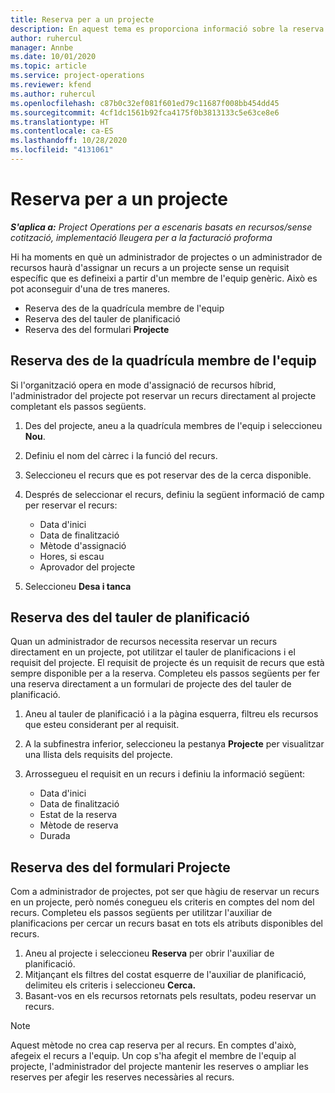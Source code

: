 ```yaml
---
title: Reserva per a un projecte
description: En aquest tema es proporciona informació sobre la reserva d'un recurs a un projecte.
author: ruhercul
manager: Annbe
ms.date: 10/01/2020
ms.topic: article
ms.service: project-operations
ms.reviewer: kfend
ms.author: ruhercul
ms.openlocfilehash: c87b0c32ef081f601ed79c11687f008bb454dd45
ms.sourcegitcommit: 4cf1dc1561b92fca4175f0b3813133c5e63ce8e6
ms.translationtype: HT
ms.contentlocale: ca-ES
ms.lasthandoff: 10/28/2020
ms.locfileid: "4131061"
---
```

# <a name="book-to-a-project"></a>Reserva per a un projecte

_**S'aplica a:** Project Operations per a escenaris basats en recursos/sense cotització, implementació lleugera per a la facturació proforma_

Hi ha moments en què un administrador de projectes o un administrador de recursos haurà d'assignar un recurs a un projecte sense un requisit específic que es defineixi a partir d'un membre de l'equip genèric. Això es pot aconseguir d'una de tres maneres.

- Reserva des de la quadrícula membre de l'equip
- Reserva des del tauler de planificació
- Reserva des del formulari **Projecte**

## <a name="book-from-the-team-member-grid"></a>Reserva des de la quadrícula membre de l'equip

Si l'organització opera en mode d'assignació de recursos híbrid, l'administrador del projecte pot reservar un recurs directament al projecte completant els passos següents.

1. Des del projecte, aneu a la quadrícula membres de l'equip i seleccioneu **Nou**.
2. Definiu el nom del càrrec i la funció del recurs.
3. Seleccioneu el recurs que es pot reservar des de la cerca disponible.
4. Després de seleccionar el recurs, definiu la següent informació de camp per reservar el recurs:

    - Data d'inici
    - Data de finalització
    - Mètode d'assignació
    - Hores, si escau
    - Aprovador del projecte

6. Seleccioneu **Desa i tanca**

## <a name="book-from-the-schedule-board"></a>Reserva des del tauler de planificació

Quan un administrador de recursos necessita reservar un recurs directament en un projecte, pot utilitzar el tauler de planificacions i el requisit del projecte. El requisit de projecte és un requisit de recurs que està sempre disponible per a la reserva. Completeu els passos següents per fer una reserva directament a un formulari de projecte des del tauler de planificació.

1. Aneu al tauler de planificació i a la pàgina esquerra, filtreu els recursos que esteu considerant per al requisit.
2. A la subfinestra inferior, seleccioneu la pestanya **Projecte** per visualitzar una llista dels requisits del projecte.
3. Arrossegueu el requisit en un recurs i definiu la informació següent:

    - Data d'inici
    - Data de finalització
    - Estat de la reserva
    - Mètode de reserva
    - Durada

## <a name="book-from-the-project-form"></a>Reserva des del formulari Projecte

Com a administrador de projectes, pot ser que hàgiu de reservar un recurs en un projecte, però només conegueu els criteris en comptes del nom del recurs. Completeu els passos següents per utilitzar l'auxiliar de planificacions per cercar un recurs basat en tots els atributs disponibles del recurs. 

1. Aneu al projecte i seleccioneu **Reserva** per obrir l'auxiliar de planificació.
2. Mitjançant els filtres del costat esquerre de l'auxiliar de planificació, delimiteu els criteris i seleccioneu **Cerca.**
3. Basant-vos en els recursos retornats pels resultats, podeu reservar un recurs.

> [!NOTE]
> Aquest mètode no crea cap reserva per al recurs. En comptes d'això, afegeix el recurs a l'equip. Un cop s'ha afegit el membre de l'equip al projecte, l'administrador del projecte mantenir les reserves o ampliar les reserves per afegir les reserves necessàries al recurs.
